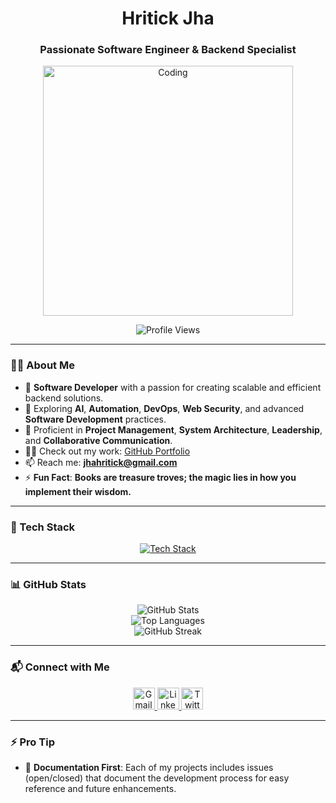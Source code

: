 <h1 align="center">Hritick Jha</h1>
<h3 align="center">Passionate Software Engineer & Backend Specialist</h3>

<div align="center">
  <img alt="Coding" width="400" src="https://media1.giphy.com/media/qgQUggAC3Pfv687qPC/giphy.gif?cid=790b76118df290e2b23901b41121cac94b9b4e8db24db04b&rid=giphy.gif&ct=g">
</div>

<p align="center">
  <img src="https://komarev.com/ghpvc/?username=hritickjha&label=Profile%20Views&color=0e75b6&style=flat" alt="Profile Views" />
</p>

---

### 👨‍💻 About Me  
- 🔭 **Software Developer** with a passion for creating scalable and efficient backend solutions.  
- 🌱 Exploring **AI**, **Automation**, **DevOps**, **Web Security**, and advanced **Software Development** practices.  
- 🤝 Proficient in **Project Management**, **System Architecture**, **Leadership**, and **Collaborative Communication**.  
- 👨‍💻 Check out my work: [GitHub Portfolio](https://github.com/Hritickjha)  
- 📫 Reach me: **jhahritick@gmail.com**  
- ⚡ **Fun Fact**: **Books are treasure troves; the magic lies in how you implement their wisdom.**  

---

### 💼 Tech Stack  
<div align="center">
  <a href="https://skillicons.dev" target="_blank">
    <img src="https://skillicons.dev/icons?i=javascript,python,java,c,cplusplus,html,css,bootstrap,tailwind,react,nextjs,nodejs,mysql,oracle,mongodb,git,github,bitbucket,azure,aws,docker,linux,jenkins,solidity,figma,photoshop" alt="Tech Stack" />
  </a>
</div>


---

### 📊 GitHub Stats  
<div align="center">
  <img src="https://github-readme-stats.vercel.app/api?username=hritickjha&show_icons=true&theme=radical&locale=en" alt="GitHub Stats" />
  <br />
  <img src="https://github-readme-stats.vercel.app/api/top-langs?username=hritickjha&show_icons=true&locale=en&layout=compact&theme=radical" alt="Top Languages" />
  <br />
  <img src="https://github-readme-streak-stats.herokuapp.com/?user=hritickjha&theme=radical" alt="GitHub Streak" />
</div>

---

### 📬 Connect with Me  
<div align="center">
  <a href="mailto:jhahritick@gmail.com" target="_blank">
    <img src="https://img.shields.io/static/v1?message=Gmail&logo=gmail&label=&color=D14836&logoColor=white&style=for-the-badge" height="35" alt="Gmail" />
  </a>
  <a href="https://www.linkedin.com/in/hritickjha/" target="_blank">
    <img src="https://img.shields.io/static/v1?message=LinkedIn&logo=linkedin&label=&color=0077B5&logoColor=white&style=for-the-badge" height="35" alt="LinkedIn" />
  </a>
  <a href="https://twitter.com/JhaHritick" target="_blank">
    <img src="https://img.shields.io/static/v1?message=Twitter&logo=twitter&label=&color=1DA1F2&logoColor=white&style=for-the-badge" height="35" alt="Twitter" />
  </a>
</div>

---

### ⚡ Pro Tip  
- 🍄 **Documentation First**: Each of my projects includes issues (open/closed) that document the development process for easy reference and future enhancements.

